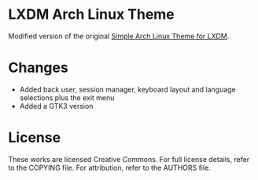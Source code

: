 # LXDM Arch Linux Theme

Modified version of the original [Simple Arch Linux Theme for LXDM].

# Changes

- Added back user, session manager, keyboard layout and language selections plus the exit menu
- Added a GTK3 version

# License

These works are licensed Creative Commons. 
For full license details, refer to the COPYING file.
For attribution, refer to the AUTHORS file.

[Simple Arch Linux Theme for LXDM]: http://allanmcrae.com/2011/08/simple-arch-linux-theme-for-lxdm/
